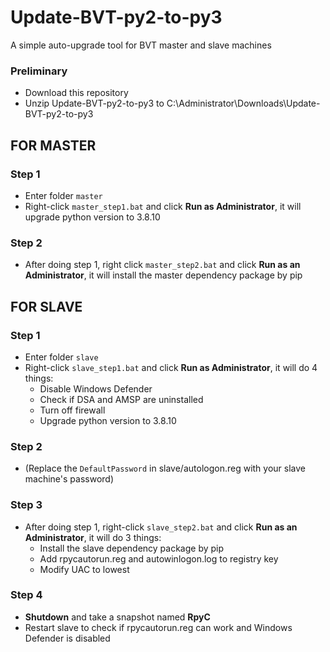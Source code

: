 # Update-BVT-py2-to-py3
A simple auto-upgrade tool for BVT master and slave machines

### Preliminary
* Download this repository
* Unzip Update-BVT-py2-to-py3 to C:\Administrator\Downloads\Update-BVT-py2-to-py3

## FOR MASTER
### Step 1
* Enter folder `master`
* Right-click `master_step1.bat` and click **Run as Administrator**, it will upgrade python version to 3.8.10

### Step 2
* After doing step 1, right click `master_step2.bat` and click **Run as an Administrator**, it will install the master dependency package by pip

## FOR SLAVE
### Step 1
* Enter folder `slave`
* Right-click `slave_step1.bat` and click **Run as Administrator**, it will do 4 things:
    * Disable Windows Defender
    * Check if DSA and AMSP are uninstalled
    * Turn off firewall
    * Upgrade python version to 3.8.10

### Step 2
* (Replace the `DefaultPassword` in slave/autologon.reg with your slave machine's password)

### Step 3
* After doing step 1, right-click `slave_step2.bat` and click **Run as an Administrator**, it will do 3 things:
    * Install the slave dependency package by pip
    * Add rpycautorun.reg and autowinlogon.log to registry key
    * Modify UAC to lowest
### Step 4
* **Shutdown** and take a snapshot named **RpyC**
* Restart slave to check if rpycautorun.reg can work and Windows Defender is disabled
